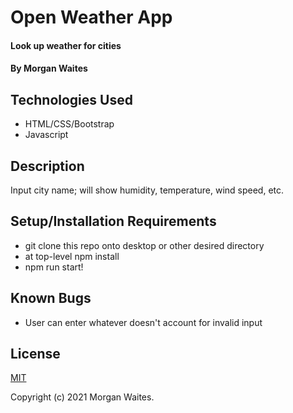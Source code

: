 # Open Weather App

#### Look up weather for cities

#### By Morgan Waites

## Technologies Used

* HTML/CSS/Bootstrap
* Javascript

## Description

Input city name; will show humidity, temperature, wind speed, etc.

## Setup/Installation Requirements

* git clone this repo onto desktop or other desired directory
* at top-level npm install
* npm run start!

## Known Bugs

* User can enter whatever doesn't account for invalid input

## License
[MIT](https://opensource.org/licenses/MIT)

Copyright (c) 2021 Morgan Waites.